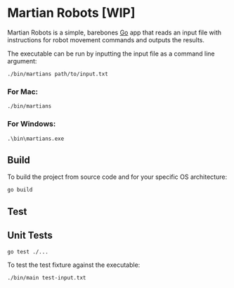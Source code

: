 # Martian Robots [WIP]

Martian Robots is a simple, barebones [Go](https://go.dev/doc/tutorial/getting-started) app that reads an input file with instructions for robot movement commands and outputs the results.

The executable can be run by inputting the input file as a command line argument:

```
./bin/martians path/to/input.txt
```

### For Mac:

```
./bin/martians

```

### For Windows:

```
.\bin\martians.exe
```

## Build

To build the project from source code and for your specific OS architecture:

```
go build
```

## Test

## Unit Tests

```
go test ./...
```

To test the test fixture against the executable:

```
./bin/main test-input.txt
```
